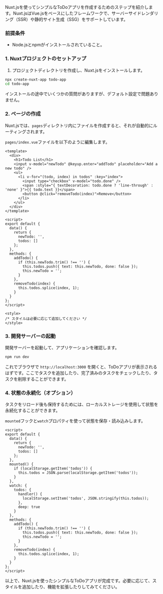 Nuxt.jsを使ってシンプルなToDoアプリを作成するためのステップを紹介します。Nuxt.jsはVue.jsをベースにしたフレームワークで、サーバーサイドレンダリング（SSR）や静的サイト生成（SSG）をサポートしています。

### 前提条件
- Node.jsとnpmがインストールされていること。

### 1. Nuxtプロジェクトのセットアップ

1. プロジェクトディレクトリを作成し、Nuxt.jsをインストールします。

```bash
npx create-nuxt-app todo-app
cd todo-app
```

インストールの途中でいくつかの質問がありますが、デフォルト設定で問題ありません。

### 2. ページの作成

Nuxt.jsでは、`pages`ディレクトリ内にファイルを作成すると、それが自動的にルーティングされます。

`pages/index.vue`ファイルを以下のように編集します。

```vue
<template>
  <div>
    <h1>Todo List</h1>
    <input v-model="newTodo" @keyup.enter="addTodo" placeholder="Add a new todo" />
    <ul>
      <li v-for="(todo, index) in todos" :key="index">
        <input type="checkbox" v-model="todo.done" />
        <span :style="{ textDecoration: todo.done ? 'line-through' : 'none' }">{{ todo.text }}</span>
        <button @click="removeTodo(index)">Remove</button>
      </li>
    </ul>
  </div>
</template>

<script>
export default {
  data() {
    return {
      newTodo: '',
      todos: []
    };
  },
  methods: {
    addTodo() {
      if (this.newTodo.trim() !== '') {
        this.todos.push({ text: this.newTodo, done: false });
        this.newTodo = '';
      }
    },
    removeTodo(index) {
      this.todos.splice(index, 1);
    }
  }
};
</script>

<style>
/* スタイルは必要に応じて追加してください */
</style>
```

### 3. 開発サーバーの起動

開発サーバーを起動して、アプリケーションを確認します。

```bash
npm run dev
```

これでブラウザで `http://localhost:3000` を開くと、ToDoアプリが表示されるはずです。ここでタスクを追加したり、完了済みのタスクをチェックしたり、タスクを削除することができます。

### 4. 状態の永続化（オプション）

タスクをリロード後も保持するためには、ローカルストレージを使用して状態を永続化することができます。

`mounted`フックと`watch`プロパティを使って状態を保存・読み込みします。

```vue
<script>
export default {
  data() {
    return {
      newTodo: '',
      todos: []
    };
  },
  mounted() {
    if (localStorage.getItem('todos')) {
      this.todos = JSON.parse(localStorage.getItem('todos'));
    }
  },
  watch: {
    todos: {
      handler() {
        localStorage.setItem('todos', JSON.stringify(this.todos));
      },
      deep: true
    }
  },
  methods: {
    addTodo() {
      if (this.newTodo.trim() !== '') {
        this.todos.push({ text: this.newTodo, done: false });
        this.newTodo = '';
      }
    },
    removeTodo(index) {
      this.todos.splice(index, 1);
    }
  }
};
</script>
```

以上で、Nuxt.jsを使ったシンプルなToDoアプリが完成です。必要に応じて、スタイルを追加したり、機能を拡張したりしてみてください。
